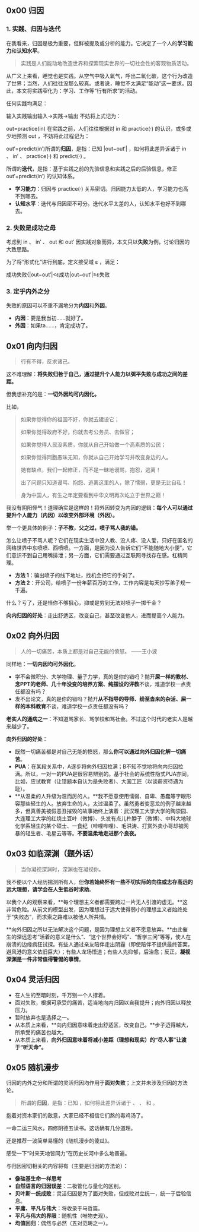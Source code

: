## 0x00 归因

### 1. 实践、归因与迭代

在我看来，归因是极为重要，但鲜被提及或分析的能力。它决定了一个人的**学习能力**和**认知水平**。

> 实践是人们能动地改造世界和探索现实世界的一切社会性的客观物质活动。

从广义上来看，睡觉也是实践。从空气中吸入氧气，呼出二氧化碳，这个行为改造了世界；当然，人们往往没那么较真。或者说，睡觉不太满足“能动”这一要求。因此，本文将实践窄化为：学习、工作等“行有所求”的活动。

任何实践均满足：

输入实践输出输入→实践→输出 不妨将上式记为：

out=practice(in) 在实践之前，人们往往根据对 in 和 practice(·) 的认识，或多或少地预测 out ，不妨将此过程记为：

out′=predict(in′)所谓的**归因**，是指：已知 |out−out′| ，如何将此差异诉诸于 in 、 in′ 、 practice(·) 和 predict(·) 。

所谓的**迭代**，是指：基于实践之前的先验信息和实践之后的后验信息，修正 out′=predict(in′) 的认知体系。

- **学习能力**：归因与 practice(·) 关系密切。归因能力太低的人，学习能力也高不到哪去。
- **认知水平**：迭代与归因密不可分。迭代水平太差的人，认知水平也好不到哪去。

### 2. 失败是成功之母

考虑到 in 、 in′ 、 out 和 out′ 因实践对象而异，本文只以**失败**为例，讨论归因的大致思路。

为了将“形式化”进行到底，定义接受域 ε ，满足：

成功失败{|out−out′|<ε成功|out−out′|≥ε失败

### 3. 定乎内外之分

失败的原因可以不重不漏地分为**内因**和**外因**。

- **内因**：要是我当初……就好了。
- **外因**：如果ta……，肯定成功了。

## 0x01 向内归因

> 行有不得，反求诸己。

这不难理解：**将失败归咎于自己，通过提升个人能力以弭平失败与成功之间的差距。**

但我想补充的是：**一切外因均可内因化。**

比如，

> 如果你觉得你的祖国不好，你就去建设它；
> 
> 如果你觉得政府不好，你就去考公务员、去做官；
> 
> 如果你觉得人民没素质，你就从自己开始做一个高素质的公民；
> 
> 如果你觉得同胞愚昧无知，你就从自己开始学习并改变身边的人。
> 
> 她有缺点，我们一起修正，而不是一昧地谩骂，抱怨，逃离！
> 
> 出了问题只知道谩骂、抱怨、逃离这里的人，除了懦弱，更是无比自私！
> 
> 身为中国人，有生之年定要看到中华文明再次屹立于世界之巅！

我没有阴阳怪气！道理确实是这样的！将外因转变为内因的逻辑：**每个人可以通过提升个人能力（内因）以改变外部环境（外因）。**

举一个更具体的例子：**子不教，父之过，喷子骂人我的错。**

怎么让喷子不骂人呢？它们在现实生活中没人教、没人疼、没人爱，只好在匿名的网络世界中东喷喷、西喷喷。一方面，是因为没人告诉它们“不能随地大小便”，它们意识不到自己用嘴排泄；另一方面，它们需要通过互联网寻找存在感。杠精同理。

- **方法 1**：骗出喷子的线下地址，找机会把它的手剁了。
- **方法 2**：开公司，给喷子一份年薪百万的工作，工作内容是每天抄写弟子规一千遍。

什么？亏了，还是怪你不够狠心，抑或是穷到无法对喷子一掷千金？

**向内归因的好处**：走出舒适区，改变自己，甚至改变他人，进而提高个人能力。

## 0x02 向外归因

> 人的一切痛苦，本质上都是对自己无能的愤怒。 ——王小波

同样地：**一切内因均可外因化**。

- 学不会微积分、大学物理、量子力学，真的是你的错吗？抛开**屎一样的教材、念PPT的老师、几十年没变的培养方案、纯摆设的评教**不谈，难道学校一点责任都没有吗？
- 发不出论文，真的是你的错吗？抛开**从不指导的导师、纷至沓来的杂活、屎一样的本科教育**不谈，难道学校一点责任都没有吗？

**老实人的通病之一**：不知道骂家长、骂学校和骂社会。不过这个时代的老实人是越来越少了。

**向外归因的好处**：

- 既然一切痛苦都是对自己无能的愤怒，那么**你可以通过向外归因化解一切痛苦**。
- **PUA**：在某段关系中，A逐步将向外归因拉满；B不知不觉地将向内归因拉满。所以，一对一的PUA是很容易辨别的。基于社会的系统性隐式PUA亦同，比如，应试教育（让错题本自认为是失败者）、大国工匠（以谈薪资待遇为耻）。
- **从温柔的人升级为温而厉的人。**我不愿意使用懦弱、自卑、愚蠢等字眼形容那些轻生的人。放弃生命的人，太过温柔了。虽然勇者变恶龙的例子越来越多，但真善美被假恶丑摧毁的故事始终上演着：武汉理工大学大学的陶崇园、大连理工大学的红烧土豆叶（微博）、头发有点儿杵脖子（微博）、中科大地球化学系轻生的某个硕士、一食纪（哔哩哔哩）、毛洪涛、打赏外卖小哥却被网暴的轻生者、毛星云等等。**不要温柔地走进那个良夜。**

## 0x03 如临深渊（题外话）

> 当你凝视深渊时，深渊也在凝视你。

我不便以个人经历揣测所有人，但**你若始终怀有一些不切实际的向往或志存高远的远大理想，请学会在人生低谷时求助**。

以我个人的观察来看，**每个理想主义者都需要跨过一片无人引渡的虚无。**这非常危险。从前文的模型出发，因为理想过于远大使得弱小的理想主义者始终处于“失败态”，而求索之路难以被他人所共情。

**向外归因之所以无法解决这个问题，是因为理想主义者不愿意放弃。**由此催生的深远思考“活着的意义是什么”、“这个世界会好吗”、“哲学三问”等等，使人在崩溃的边缘疯狂试探。有些人通过亲友陪伴走出阴霾（即使陪伴不提供最终答案，避风港的意义依旧巨大）；有些人龙场悟道；有些人先抑郁，后治愈；反正，**凝视深渊是一件非常值得警惕的事情**。

## 0x04 灵活归因

- 在人生的至暗时刻，千万别一个人撑着。
- 面对失败，根据可承受的痛苦，适当地向内归因以自我提升；向外归因以释放压力。
- 暂时放弃也是选择之一。
- 从本质上来看，**向内归因意味着走出舒适区，改变自己。**步子迈得越大，所承受的痛苦也越大。
- 从本质上来看，**向外归因意味着将减小差距（理想和现实）的“尽人事”让渡于“听天命”。**

## 0x05 随机漫步

归因的内外之分和所谓的灵活归因均作用于**面对失败**；上文并未涉及归因的方法论。

> 所谓的**归因**，是指：已知  ，如何将此差异诉诸于  、  、  和  。

抱着对资本家们的敌意，大家已经不相信它们熬的毒鸡汤了。

一命二运三风水，四修阴德五读书。这话确有几分道理。

还是推荐一波简单易懂的《随机漫步的傻瓜》。

感受一下“时来天地皆同力”在历史长河中多么地普遍。

与归因密切相关的内容将有（主要是归因的方法论）：

- **像硅基生命一样思考**
- **自然语言的归因误差**：二极管化与量化的区别。
- **贝叶斯一统成败**：灵活归因是为了面对失败，但成败对立统一，统一于后验信息。
- **平庸、平凡与伟大**：将收录于马哲篇。
- **平凡与伟大的界限**：随机性（唯物史观）。
- **均值回归**：偶然与必然（五对范畴之一）。